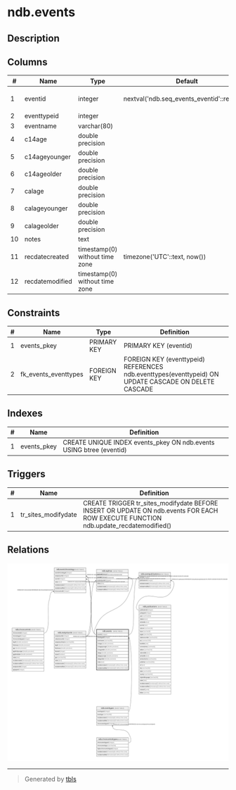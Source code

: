 # ndb.events

## Description

## Columns

| #  | Name            | Type                           | Default                                     | Nullable | Children                                                                                                                      | Parents                             | Comment |
| -- | --------------- | ------------------------------ | ------------------------------------------- | -------- | ----------------------------------------------------------------------------------------------------------------------------- | ----------------------------------- | ------- |
| 1  | eventid         | integer                        | nextval('ndb.seq_events_eventid'::regclass) | false    | [ndb.eventchronology](ndb.eventchronology.md) [ndb.eventpublications](ndb.eventpublications.md) [ndb.tephras](ndb.tephras.md) |                                     |         |
| 2  | eventtypeid     | integer                        |                                             | false    |                                                                                                                               | [ndb.eventtypes](ndb.eventtypes.md) |         |
| 3  | eventname       | varchar(80)                    |                                             | false    |                                                                                                                               |                                     |         |
| 4  | c14age          | double precision               |                                             | true     |                                                                                                                               |                                     |         |
| 5  | c14ageyounger   | double precision               |                                             | true     |                                                                                                                               |                                     |         |
| 6  | c14ageolder     | double precision               |                                             | true     |                                                                                                                               |                                     |         |
| 7  | calage          | double precision               |                                             | true     |                                                                                                                               |                                     |         |
| 8  | calageyounger   | double precision               |                                             | true     |                                                                                                                               |                                     |         |
| 9  | calageolder     | double precision               |                                             | true     |                                                                                                                               |                                     |         |
| 10 | notes           | text                           |                                             | true     |                                                                                                                               |                                     |         |
| 11 | recdatecreated  | timestamp(0) without time zone | timezone('UTC'::text, now())                | false    |                                                                                                                               |                                     |         |
| 12 | recdatemodified | timestamp(0) without time zone |                                             | false    |                                                                                                                               |                                     |         |

## Constraints

| # | Name                 | Type        | Definition                                                                                           |
| - | -------------------- | ----------- | ---------------------------------------------------------------------------------------------------- |
| 1 | events_pkey          | PRIMARY KEY | PRIMARY KEY (eventid)                                                                                |
| 2 | fk_events_eventtypes | FOREIGN KEY | FOREIGN KEY (eventtypeid) REFERENCES ndb.eventtypes(eventtypeid) ON UPDATE CASCADE ON DELETE CASCADE |

## Indexes

| # | Name        | Definition                                                          |
| - | ----------- | ------------------------------------------------------------------- |
| 1 | events_pkey | CREATE UNIQUE INDEX events_pkey ON ndb.events USING btree (eventid) |

## Triggers

| # | Name                | Definition                                                                                                                          |
| - | ------------------- | ----------------------------------------------------------------------------------------------------------------------------------- |
| 1 | tr_sites_modifydate | CREATE TRIGGER tr_sites_modifydate BEFORE INSERT OR UPDATE ON ndb.events FOR EACH ROW EXECUTE FUNCTION ndb.update_recdatemodified() |

## Relations

![er](ndb.events.svg)

---

> Generated by [tbls](https://github.com/k1LoW/tbls)